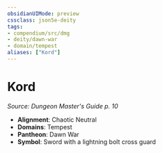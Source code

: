```yaml
---
obsidianUIMode: preview
cssclass: json5e-deity
tags:
- compendium/src/dmg
- deity/dawn-war
- domain/tempest
aliases: ["Kord"]
---
```

# Kord
*Source: Dungeon Master's Guide p. 10* 

- **Alignment**: Chaotic Neutral
- **Domains**: Tempest
- **Pantheon**: Dawn War
- **Symbol**: Sword with a lightning bolt cross guard